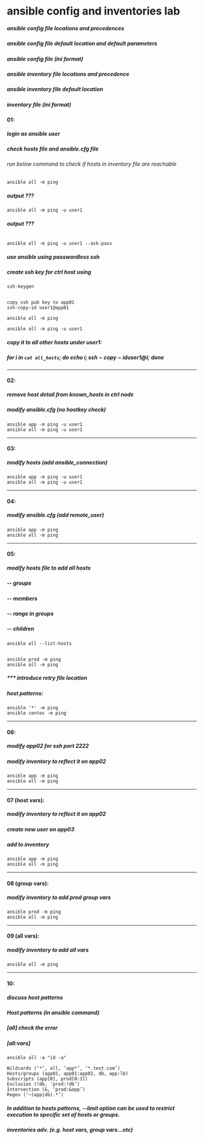 # ansible config and inventories lab

##### ansible config file locations and precedences
##### ansible config file default location and default parameters
##### ansible config file (ini format)

##### ansible inventory file locations and precedence
##### ansible inventory file default location
##### inventory file (ini format)


#### 01:

##### login as ansible user

##### check hosts file and ansible.cfg file

###### run below command to check if hosts in inventory file are reachable

```
ansible all -m ping
```
##### output ???
```
ansible all -m ping -u user1
```
##### output ???
```

ansible all -m ping -u user1 --ask-pass

```

##### use ansible using passwordless ssh
##### create ssh key for ctrl host using

```
ssh-keygen


copy ssh pub key to app01
ssh-copy-id user1@app01

ansible all -m ping

ansible all -m ping -u user1

```
##### copy it to all other hosts under user1:
##### for i in `cat all_hosts`; do echo $i; ssh-copy-id user1@$i; done


---
#### 02:

##### remove host detail from known_hosts in ctrl node

##### modify ansible.cfg (no hostkey check)

```
ansible app -m ping -u user1
ansible all -m ping -u user1
```
---
#### 03:

##### modify hosts (add ansible_connection)

```
ansible app -m ping -u user1
ansible all -m ping -u user1
```
---
#### 04:

##### modify ansible.cfg (add remote_user)

```
ansible app -m ping
ansible all -m ping
```

---
#### 05:

##### modify hosts file to add all hosts
#####  -- groups
#####  -- members
#####  -- range in groups
#####  -- children



```
ansible all --list-hosts


ansible prod -m ping
ansible all -m ping
```
##### *** introduce retry file location


##### host patterns:
```
ansible '*' -m ping
ansible centos -m ping
```
---
#### 06:

##### modify app02 for ssh port 2222
##### modify inventory to reflect it on app02
#####

```
ansible app -m ping
ansible all -m ping
```

---
#### 07 (host vars):

##### modify inventory to reflect it on app02
##### create new user on app03
##### add to inventory

```
ansible app -m ping
ansible all -m ping
```

---
#### 08 (group vars):

##### modify inventory to add prod group vars


```
ansible prod -m ping
ansible all -m ping
```

---
#### 09 (all vars):

##### modify inventory to add all vars


```
ansible all -m ping
```

---------
#### 10:
##### discuss host patterns

##### Host patterns (in ansible command)
##### [all] check the error
##### [all:vars]


```
ansible all -a "id -a" 

Wildcards (‘*’, all, ‘app*’, ‘*.test.com’)
Hosts/groups (app01, app01:app02, db, app:lb)
Subscripts (app[0], prod[0:3])
Exclusion (!db, ‘prod:!db’)
Intersection (&, ‘prod:&app’)
Regex (‘~(app|db).*’)
```
##### In addition to hosts patterns, --limit option can be used to restrict execution to specific set of hosts or groups.


##### inventories adv. (e.g. host vars, group vars...etc)
